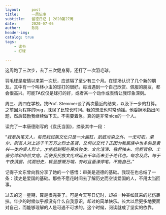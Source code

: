```yaml
---
layout:     post
title:      一周记事
subtitle:   留德日记 | 2020第27周
date:       2020-07-05
author:     陈陈
header-img: 
catalog: true
tags:
    - 读书
    - 打球

---
```


这周跑了三次步，去了三次健身房，还打了一次羽毛球。

羽毛球是疫情以来第一次玩，应该隔了至少有三个月。在球场认识了几个新的朋友。其中有一个叫林小虫的球打的很好。每当遇到一个自己欣赏、佩服的朋友，都会很高兴。可能TA仅仅是球打的好，或者某一个动作或表情让我印象深刻。

周三、周四在学校。找Prof. Stemmer谈了两次最近的结果，以及下一步的打算。之前因为程序的bug，耽误了比较长时间。我的想法也时常动摇。他委婉地指出问题，然后鼓励我继续做下去。不需要着急。真的是非常nice的一个人。

读完了一本唐德刚写的《袁氏当国》，摘录其中一段：

“*我辈执笔文人，每觉我民族文化只是一大酱缸，肮脏污染之外，一无可取，果尔，则吾人对上述千千万万之烈士圣贤，又何以交代？正因为我民族中也多的是黄兴一类的贤人烈士，才能抵制那些民族败类、文化渣滓、昏君独夫、党棍官僚、土豪劣绅和市侩文痞，而使我民族文化绵延五千年而未至于绝代也。每念及此，每于午夜清晨，试溯旧史，辄至感慨万端，有时且垂涕停笔，不能自已。*”

记得子文东曾向我分享了她的一个感悟：审美是道德的基础。我现在也总结了一条：读史是爱国的基础。那些不愿花时间去了解历史而空谈爱国的人，不用太当回事。

过去的这一星期，算是很完美了。可是今天写日记时，却被一种突如其来的悲伤裹挟。年少的时候似乎都没有什么自我意识，却过的简单快乐。长大以后更多地要面对自己，而能够理解的人是可遇不可求的。这个时候，阅读就成了坚实的依靠。


